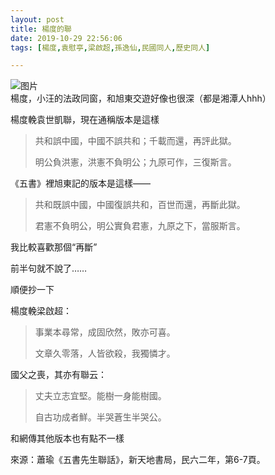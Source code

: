 ```yaml
---
layout: post
title: 楊度的聯
date: 2019-10-29 22:56:06
tags: [楊度,袁慰亭,梁啟超,孫逸仙,民國同人,歷史同人]

---
```

![图片](./img/YnZvamxBaTlBYXBGVW1UUnFFVXVQL3R0a0FvUzk1RXg5MkNIcVlqempOOGw3eXBXWmFiTVlRPT0.jpg?=imageView&thumbnail=500x0&quality=96&stripmeta=0&type=jpg%7Cwatermark&type=2)  
楊度，小汪的法政同窗，和旭東交遊好像也很深（都是湘潭人hhh）

楊度輓袁世凱聯，現在通稱版本是這樣

> 共和誤中國，中國不誤共和；千載而還，再評此獄。
> 
> 明公負洪憲，洪憲不負明公；九原可作，三復斯言。

《五書》裡旭東記的版本是這樣——

> 共和既誤中國，中國復誤共和，百世而還，再斷此獄。
> 
> 君憲不負明公，明公實負君憲，九原之下，當服斯言。

我比較喜歡那個“再斷”

前半句就不說了……

順便抄一下

楊度輓梁啟超：

> 事業本尋常，成固欣然，敗亦可喜。
> 
> 文章久零落，人皆欲殺，我獨憐才。

國父之喪，其亦有聯云：

> 丈夫立志宜堅。能樹一身能樹國。
> 
> 自古功成者鮮。半哭蒼生半哭公。

和網傳其他版本也有點不一樣

來源：蕭瑜《五書先生聯話》，新天地書局，民六二年，第6-7頁。